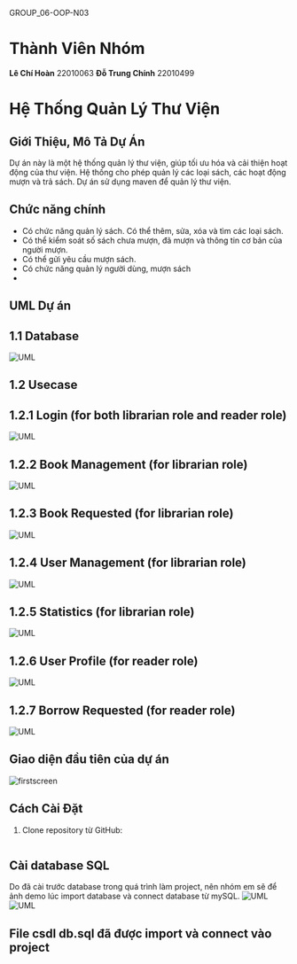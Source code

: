GROUP_06-OOP-N03

# Thành Viên Nhóm
**Lê Chí Hoàn** 22010063
**Đỗ Trung Chính** 22010499

# Hệ Thống Quản Lý Thư Viện

## Giới Thiệu, Mô Tả Dự Án
Dự án này là một hệ thống quản lý thư viện, giúp tối ưu hóa và cải thiện hoạt động của thư viện. Hệ thống cho phép quản lý các loại sách, các hoạt động mượn và trả sách.
Dự án sử dụng maven để quản lý thư viện.

## Chức năng chính
  - Có chức năng quản lý sách. Có thể thêm, sửa, xóa và tìm các loại sách.
  - Có thể kiểm soát số sách chưa mượn, đã mượn và thông tin cơ bản của người mượn.
  - Có thể gửi yêu cầu mượn sách.
  - Có chức năng quản lý người dùng, mượn sách
  - 
## UML Dự án

## 1.1 Database

![UML](./img/UML.png)

## 1.2 Usecase

## 1.2.1 Login (for both librarian role and reader role)

![UML](./img/login.png)

## 1.2.2 Book Management (for librarian role)

![UML](./img/bookmanagement.png)

## 1.2.3 Book Requested (for librarian role)

![UML](./img/bookrequested.png)

## 1.2.4 User Management (for librarian role)

![UML](./img/usermanagement.png)

## 1.2.5 Statistics (for librarian role)

![UML](./img/statistics.png)

## 1.2.6 User Profile (for reader role)

![UML](./img/userprofile.png)

## 1.2.7 Borrow Requested (for reader role)

![UML](./img/borrowrequested.png)

## Giao diện đầu tiên của dự án

![firstscreen](./img/firstscreen.png)

## Cách Cài Đặt
1. Clone repository từ GitHub:
   ```bash

## Cài database SQL
Do đã cài trước database trong quá trình làm project, nên nhóm em sẽ để ảnh demo lúc import database và connect database từ mySQL.
![UML](./img/importdatabase.png)
![UML](./img/connectdatabase.png)
## File csdl db.sql đã được import và connect vào project
